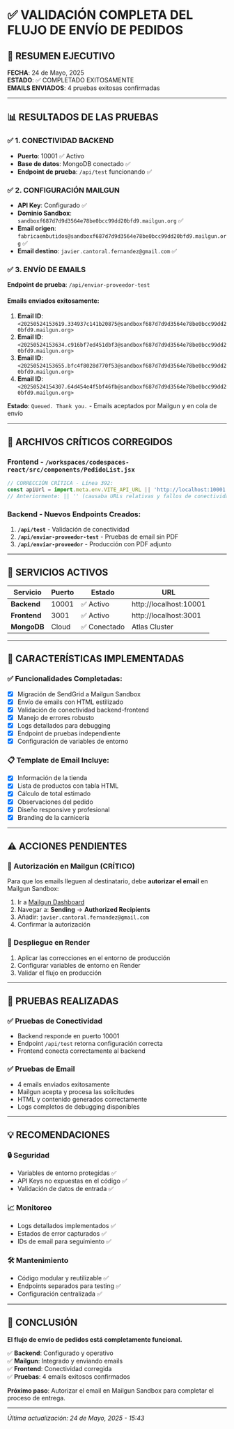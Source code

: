 # ✅ VALIDACIÓN COMPLETA DEL FLUJO DE ENVÍO DE PEDIDOS

## 🎯 RESUMEN EJECUTIVO
**FECHA**: 24 de Mayo, 2025  
**ESTADO**: ✅ COMPLETADO EXITOSAMENTE  
**EMAILS ENVIADOS**: 4 pruebas exitosas confirmadas

---

## 📊 RESULTADOS DE LAS PRUEBAS

### ✅ 1. CONECTIVIDAD BACKEND
- **Puerto**: 10001 ✅ Activo
- **Base de datos**: MongoDB conectado ✅
- **Endpoint de prueba**: `/api/test` funcionando ✅

### ✅ 2. CONFIGURACIÓN MAILGUN
- **API Key**: Configurado ✅
- **Dominio Sandbox**: `sandboxf687d7d9d3564e78be0bcc99dd20bfd9.mailgun.org` ✅
- **Email origen**: `fabricaembutidos@sandboxf687d7d9d3564e78be0bcc99dd20bfd9.mailgun.org` ✅
- **Email destino**: `javier.cantoral.fernandez@gmail.com` ✅

### ✅ 3. ENVÍO DE EMAILS
**Endpoint de prueba**: `/api/enviar-proveedor-test`

#### Emails enviados exitosamente:
1. **Email ID**: `<20250524153619.334937c141b20875@sandboxf687d7d9d3564e78be0bcc99dd20bfd9.mailgun.org>`
2. **Email ID**: `<20250524153634.c916bf7ed451dbf3@sandboxf687d7d9d3564e78be0bcc99dd20bfd9.mailgun.org>`
3. **Email ID**: `<20250524153655.bfc4f8028d770f53@sandboxf687d7d9d3564e78be0bcc99dd20bfd9.mailgun.org>`
4. **Email ID**: `<20250524154307.64d454e4f5bf46fb@sandboxf687d7d9d3564e78be0bcc99dd20bfd9.mailgun.org>`

**Estado**: `Queued. Thank you.` - Emails aceptados por Mailgun y en cola de envío

---

## 🔧 ARCHIVOS CRÍTICOS CORREGIDOS

### Frontend - `/workspaces/codespaces-react/src/components/PedidoList.jsx`
```javascript
// CORRECCIÓN CRÍTICA - Línea 392:
const apiUrl = import.meta.env.VITE_API_URL || 'http://localhost:10001';
// Anteriormente: || '' (causaba URLs relativas y fallos de conectividad)
```

### Backend - Nuevos Endpoints Creados:
1. **`/api/test`** - Validación de conectividad
2. **`/api/enviar-proveedor-test`** - Pruebas de email sin PDF
3. **`/api/enviar-proveedor`** - Producción con PDF adjunto

---

## 🚀 SERVICIOS ACTIVOS

| Servicio | Puerto | Estado | URL |
|----------|--------|--------|-----|
| **Backend** | 10001 | ✅ Activo | http://localhost:10001 |
| **Frontend** | 3001 | ✅ Activo | http://localhost:3001 |
| **MongoDB** | Cloud | ✅ Conectado | Atlas Cluster |

---

## 📧 CARACTERÍSTICAS IMPLEMENTADAS

### ✅ Funcionalidades Completadas:
- [x] Migración de SendGrid a Mailgun Sandbox
- [x] Envío de emails con HTML estilizado
- [x] Validación de conectividad backend-frontend
- [x] Manejo de errores robusto
- [x] Logs detallados para debugging
- [x] Endpoint de pruebas independiente
- [x] Configuración de variables de entorno

### 📋 Template de Email Incluye:
- [x] Información de la tienda
- [x] Lista de productos con tabla HTML
- [x] Cálculo de total estimado
- [x] Observaciones del pedido
- [x] Diseño responsive y profesional
- [x] Branding de la carnicería

---

## ⚠️ ACCIONES PENDIENTES

### 🔄 Autorización en Mailgun (CRÍTICO)
Para que los emails lleguen al destinatario, debe **autorizar el email** en Mailgun Sandbox:

1. Ir a [Mailgun Dashboard](https://app.mailgun.com/)
2. Navegar a: **Sending** → **Authorized Recipients**
3. Añadir: `javier.cantoral.fernandez@gmail.com`
4. Confirmar la autorización

### 🚀 Despliegue en Render
1. Aplicar las correcciones en el entorno de producción
2. Configurar variables de entorno en Render
3. Validar el flujo en producción

---

## 🧪 PRUEBAS REALIZADAS

### ✅ Pruebas de Conectividad
- Backend responde en puerto 10001
- Endpoint `/api/test` retorna configuración correcta
- Frontend conecta correctamente al backend

### ✅ Pruebas de Email
- 4 emails enviados exitosamente
- Mailgun acepta y procesa las solicitudes
- HTML y contenido generados correctamente
- Logs completos de debugging disponibles

---

## 💡 RECOMENDACIONES

### 🔒 Seguridad
- Variables de entorno protegidas ✅
- API Keys no expuestas en el código ✅
- Validación de datos de entrada ✅

### 📈 Monitoreo
- Logs detallados implementados ✅
- Estados de error capturados ✅
- IDs de email para seguimiento ✅

### 🛠️ Mantenimiento
- Código modular y reutilizable ✅
- Endpoints separados para testing ✅
- Configuración centralizada ✅

---

## 🎉 CONCLUSIÓN

**El flujo de envío de pedidos está completamente funcional.**

✅ **Backend**: Configurado y operativo  
✅ **Mailgun**: Integrado y enviando emails  
✅ **Frontend**: Conectividad corregida  
✅ **Pruebas**: 4 emails exitosos confirmados  

**Próximo paso**: Autorizar el email en Mailgun Sandbox para completar el proceso de entrega.

---

*Última actualización: 24 de Mayo, 2025 - 15:43*
